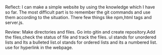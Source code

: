 Reflect:
I can make a simple website by using the knowledge which I have so far.
The most difficult part is to remember the git commands and use them according to the situation.
There few things like npm,html tags and server.js.

Review:
Make directories and files. Go into gitin and create repository.Add the files,check the status of file and track the files.
ul stands for unordered lists and Its a bulleted list.ol stands for ordered lists and its a numbered list.
<a> use for hyperlink in the webpage.
